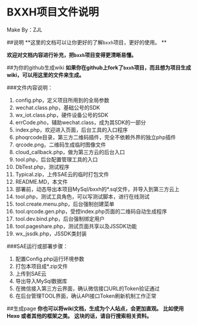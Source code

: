 BXXH项目文件说明
==============
Make By：ZJL

##说明 
**这里的文档可以让你更好的了解`bxxh`项目，更好的使用。 **

**欢迎对文档内容进行补充，把`bxxh`项目变得更清晰易懂。**

##为你的github生成wiki
**如果你在github上fork了`bxxh`项目，而且想为项目生成wiki，可以用这里的文件来生成。**


###文件内容说明：
1. config.php，定义项目所用到的全局参数
2. wechat.class.php，基础公号的SDK
3. wx_iot.class.php，硬件设备公号的SDK
4. errCode.pho，辅助wechat.class，成为其SDK的一部分
5. index.php，欢迎进入页面，后台工具的入口程序
6. phoqrcode目录，第三方二维码插件，完全不依赖外界的独立php插件
7. qrcode.png，二维码生成临时图像文件
8. cloud_callback.php，做为第三方云的后台入口
9. tool.php，后台配置管理工具的入口
10. DbTest.php，测试程序
11. Typical.zip，上传SAE云的临时打包文件
12. README.MD，本文件
13. 部署前，动态导出本项目MySql/bxxh的*.sql文件，并导入到第三方云上
14. tool.php，测试工具角色，可以写测试脚本，进行在线测试
15. tool.create.menu.php，后台强制创建菜单
16. tool.qrcode.gen.php，受控index.php页面的二维码自动生成程序
17. tool.dev.bind.php，后台强制绑定用户
18. tool.pageshare.php，测试页面共享以及JSSDK功能
19. wx_jssdk.php，JSSDK类封装


###SAE运行或部署步骤：
1. 配置Config.php运行环境参数
2. 打包本项目成*.zip文件
3. 上传到SAE云
4. 导出导入MySql数据库
5. 在微信接入第三方云界面，确认微信接口URL的Token验证通过
6. 在后台管理TOOL界面，确认API接口Token刷新机制工作正常


##生成page
**你也可以将wiki文档，生成为个人站点，会更加直观。**
**比如使用 Hexo 或者其他的框架之类。**
**这块的话，请自行搜索相关资料。**